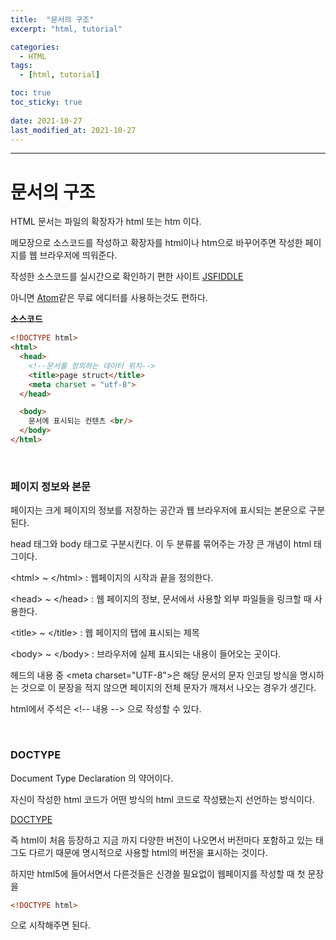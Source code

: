 ```yaml
---
title:  "문서의 구조"
excerpt: "html, tutorial"

categories:
  - HTML
tags:
  - [html, tutorial]

toc: true
toc_sticky: true
 
date: 2021-10-27 
last_modified_at: 2021-10-27
---  
```


***

<h1> 문서의 구조 </h1>
HTML 문서는 파일의 확장자가 html 또는 htm 이다.  

메모장으로 소스코드를 작성하고 확장자를 html이나 htm으로 바꾸어주면 작성한 페이지를 웹 브라우저에 띄워준다.  

작성한 소스코드를 실시간으로 확인하기 편한 사이트  <a href = "https://jsfiddle.net/"> JSFIDDLE </a>

아니면 <a href="https://atom.io/">Atom</a>같은 무료 에디터를 사용하는것도 편하다.  

**소스코드**  

```html
<!DOCTYPE html>
<html>
  <head>
    <!--문서를 정의하는 데이터 위치-->
    <title>page struct</title>
    <meta charset = "utf-8">
  </head>

  <body>
    문서에 표시되는 컨텐츠 <br/>
  </body>
</html>
```

<br/>

### 페이지 정보와 본문  

페이지는 크게 페이지의 정보를 저장하는 공간과 웹 브라우저에 표시되는 본문으로 구분된다.   

head 태그와 body 태그로 구분시킨다. 이 두 분류를 묶어주는 가장 큰 개념이 html 태그이다.  

\<html> ~ \</html> : 웹페이지의 시작과 끝을 정의한다. 

\<head> ~ \</head> : 웹 페이지의 정보, 문서에서 사용할 외부 파일들을 링크할 때 사용한다.  

\<title> ~ \</title> : 웹 페이지의 탭에 표시되는 제목   

\<body> ~ \</body> : 브라우저에 실제 표시되는 내용이 들어오는 곳이다.  

헤드의 내용 중 \<meta charset="UTF-8">은 해당 문서의 문자 인코딩 방식을 명시하는 것으로 이 문장을 적지 않으면 페이지의 전체 문자가 깨져서 나오는 경우가 생긴다.  

html에서 주석은 \<!-- 내용 --> 으로 작성할 수 있다.  

<br />

### DOCTYPE  
Document Type Declaration 의 약어이다.  

자신이 작성한 html 코드가 어떤 방식의 html 코드로 작성됐는지 선언하는 방식이다.  

<a href="https://en.wikipedia.org/wiki/Document_type_declaration#:~:text=A%20document%20type%20declaration%2C%20or,of%20HTML%202.0%20-%204.0)." target="_blank">DOCTYPE</a>

즉 html이 처음 등장하고 지금 까지 다양한 버전이 나오면서 버전마다 포함하고 있는 태그도 다르기 때문에 명시적으로 사용할 html의 버전을 표시하는 것이다.  

하지만 html5에 들어서면서 다른것들은 신경쓸 필요없이 웹페이지를 작성할 때 첫 문장을

```html
<!DOCTYPE html>
```

으로 시작해주면 된다.  